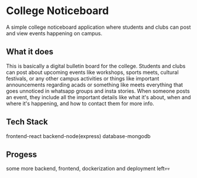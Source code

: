 # College Noticeboard

A simple college noticeboard application where students and clubs can post and view events happening on campus.

## What it does

This is basically a digital bulletin board for the college. Students and clubs can post about upcoming events like workshops, sports meets, cultural festivals, or any other campus activities or things like important announcements regarding acads or something like meets everything that goes unnoticed in whatsapp groups and insta stories. When someone posts an event, they include all the important details like what it's about, when and where it's happening, and how to contact them for more info.

## Tech Stack

frontend-react
backend-node(express)
database-mongodb

## Progess
some more backend, frontend, dockerization and deployment left💀💀

